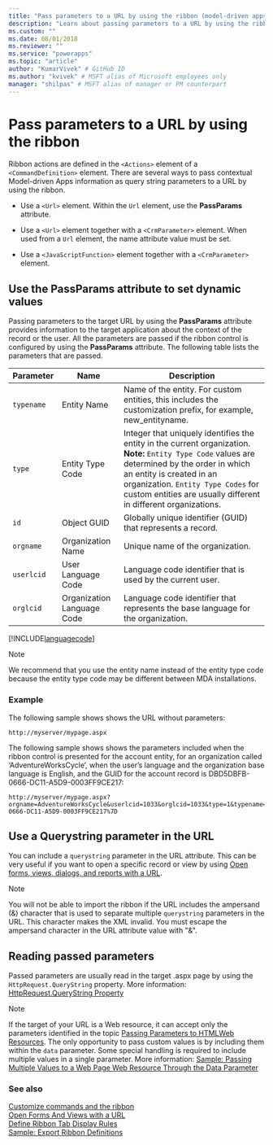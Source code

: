 ```yaml
---
title: "Pass parameters to a URL by using the ribbon (model-driven apps) | Microsoft Docs" # Intent and product brand in a unique string of 43-59 chars including spaces
description: "Learn about passing parameters to a URL by using the ribbon" # 115-145 characters including spaces. This abstract displays in the search result.
ms.custom: ""
ms.date: 08/01/2018
ms.reviewer: ""
ms.service: "powerapps"
ms.topic: "article"
author: "KumarVivek" # GitHub ID
ms.author: "kvivek" # MSFT alias of Microsoft employees only
manager: "shilpas" # MSFT alias of manager or PM counterpart
---
```

# Pass parameters to a URL by using the ribbon

<!-- https://docs.microsoft.com/en-us/dynamics365/customer-engagement/developer/customize-dev/pass-parameters-url-by-using-ribbon -->

Ribbon actions are defined in the `<Actions>` element of a `<CommandDefinition>` element. There are several ways to pass contextual Model-driven Apps information as query string parameters to a URL by using the ribbon.  
  
-   Use a `<Url>` element. Within the `Url` element, use the **PassParams** attribute.  
  
-   Use a `<Url>` element together with a `<CrmParameter>` element. When used from a `Url` element, the name attribute value must be set.  
  
-   Use a `<JavaScriptFunction>` element together with a `<CrmParameter>` element.  
  
## Use the PassParams attribute to set dynamic values  
 Passing parameters to the target URL by using the **PassParams** attribute provides information to the target application about the context of the record or the user. All the parameters are passed if the ribbon control is configured by using the **PassParams** attribute. The following table lists the parameters that are passed.  
  
|Parameter|Name|Description|  
|---------------|----------|-----------------|  
|`typename`|Entity Name|Name of the entity. For custom entities, this includes the customization prefix, for example, new_entityname.|  
|`type`|Entity Type Code|Integer that uniquely identifies the entity in the current organization. **Note:**  `Entity Type Code` values are determined by the order in which an entity is created in an organization. `Entity Type Codes` for custom entities are usually different in different organizations.|  
|`id`|Object GUID|Globally unique identifier (GUID) that represents a record.|  
|`orgname`|Organization Name|Unique name of the organization.|  
|`userlcid`|User Language Code|Language code identifier that is used by the current user.|  
|`orglcid`|Organization Language Code|Language code identifier that represents the base language for the organization.|  
  
[!INCLUDE[languagecode](../../includes/languagecode.md)]
  
> [!NOTE]
>  We recommend that you use the entity name instead of the entity type code because the entity type code may be different between MDA installations.  
  
### Example  
 The following sample shows shows the URL without parameters:  
  
```  
http://myserver/mypage.aspx  
```  
  
 The following sample shows shows the parameters included when the ribbon control is presented for the account entity, for an organization called ‘AdventureWorksCycle’, when the user’s language and the organization base language is English, and the GUID for the account record is DBD5DBFB-0666-DC11-A5D9-0003FF9CE217:  
  
```  
http://myserver/mypage.aspx?orgname=AdventureWorksCycle&userlcid=1033&orglcid=1033&type=1&typename=account&id=%7BDBD5DBFB-0666-DC11-A5D9-0003FF9CE217%7D  
```  
  
## Use a Querystring parameter in the URL  
 You can include a `querystring` parameter in the URL attribute. This can be very useful if you want to open a specific record or view by using [Open forms, views, dialogs, and reports with a URL](open-forms-views-dialogs-reports-url.md).  
  
> [!NOTE]
>  You will not be able to import the ribbon if the URL includes the ampersand (&) character that is used to separate multiple `querystring` parameters in the URL. This character makes the XML invalid. You must escape the ampersand character in the URL attribute value with "&amp;".  
  
## Reading passed parameters  
 Passed parameters are usually read in the target .aspx page by using the `HttpRequest.QueryString` property. More information: [HttpRequest.QueryString Property](https://msdn.microsoft.com/library/system.web.httprequest.querystring.aspx)  
  
> [!NOTE]
>  If the target of your URL is a Web resource, it can accept only the parameters identified in the topic [Passing Parameters to HTMLWeb Resources](webpage-html-web-resources.md#BKMK_PassingParametersToWebResources). The only opportunity to pass custom values is by including them within the `data` parameter. Some special handling is required to include multiple values in a single parameter. More information: [Sample: Passing Multiple Values to a Web Page Web Resource Through the Data Parameter](sample-pass-multiple-values-web-resource-through-data-parameter.md)  
  
### See also

 [Customize commands and the ribbon](customize-commands-ribbon.md)   
 [Open Forms And Views with a URL](open-forms-views-dialogs-reports-url.md)    
 [Define Ribbon Tab Display Rules](define-ribbon-tab-display-rules.md)   
 [Sample: Export Ribbon Definitions](sample-export-ribbon-definitions.md)


